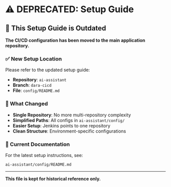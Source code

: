 # ⚠️ DEPRECATED: Setup Guide

## 🚨 This Setup Guide is Outdated

**The CI/CD configuration has been moved to the main application repository.**

### ✅ New Setup Location
Please refer to the updated setup guide:
- **Repository**: `ai-assistant`
- **Branch**: `dara-cicd`
- **File**: `config/README.md`

### 🔄 What Changed
- **Single Repository**: No more multi-repository complexity
- **Simplified Paths**: All configs in `ai-assistant/config/`
- **Easier Setup**: Jenkins points to one repository
- **Clean Structure**: Environment-specific configurations

### 📖 Current Documentation
For the latest setup instructions, see:
```
ai-assistant/config/README.md
```

---

**This file is kept for historical reference only.**